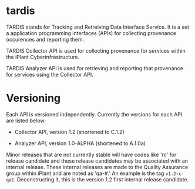 tardis
======

TARDIS stands for Tracking and Retreiving Data Interface Service. It is a set a application programming interfaces (APIs) for collecting provenance occurences and reporting them. 

TARDIS Collector API is used for collecting provenance for services within the iPlant Cyberinfrastructure.

TARDIS Analyzer API is used for retrieving and reporting that provenance for services using the Collector API. 

# Versioning

Each API is versioned independently. Currently the versions for each API are listed below: 

* Collector API, version 1.2 (shortened to C.1.2)

* Analyzer API, version 1.0-ALPHA (shortened to A.1.0a)

Minor releases that are not currently stable will have codes like 'rc' for release candidate and these release candidates may be associated with an internal release.  These internal releases are made to the Quality Assurance group within iPlant and are noted as 'qa-#.'  An example is the tag ``v1.2rc-qa1``.  Deconstructing it, this is the version 1.2 first internal release candidate. 
